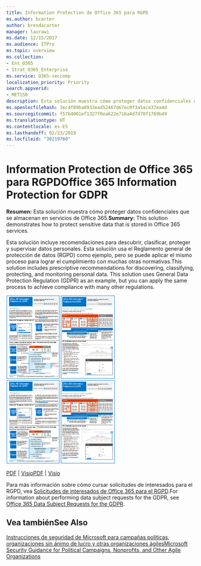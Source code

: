 ```yaml
---
title: Information Protection de Office 365 para RGPD
ms.author: bcarter
author: brendacarter
manager: laurawi
ms.date: 12/15/2017
ms.audience: ITPro
ms.topic: overview
ms.collection:
- Ent_O365
- Strat_O365_Enterprise
ms.service: O365-seccomp
localization_priority: Priority
search.appverid:
- MET150
description: Esta solución muestra cómo proteger datos confidenciales que se almacenan en servicios de Office 365.
ms.openlocfilehash: 3ec4f89ba0933ead52467d67ec0f3a5ace37ea4d
ms.sourcegitcommit: f57b4001ef1327f0ea622e716a4d7d78f1769b49
ms.translationtype: HT
ms.contentlocale: es-ES
ms.lasthandoff: 02/23/2019
ms.locfileid: "30219760"
---
```

# <a name="office-365-information-protection-for-gdpr"></a><span data-ttu-id="ac540-103">Information Protection de Office 365 para RGPD</span><span class="sxs-lookup"><span data-stu-id="ac540-103">Office 365 Information Protection for GDPR</span></span>

 <span data-ttu-id="ac540-104">**Resumen:** Esta solución muestra cómo proteger datos confidenciales que se almacenan en servicios de Office 365.</span><span class="sxs-lookup"><span data-stu-id="ac540-104">**Summary:** This solution demonstrates how to protect sensitive data that is stored in Office 365 services.</span></span>
  
<span data-ttu-id="ac540-p101">Esta solución incluye recomendaciones para descubrir, clasificar, proteger y supervisar datos personales. Esta solución usa el Reglamento general de protección de datos (RGPD) como ejemplo, pero se puede aplicar el mismo proceso para lograr el cumplimiento con muchas otras normativas.</span><span class="sxs-lookup"><span data-stu-id="ac540-p101">This solution includes prescriptive recommendations for discovering, classifying, protecting, and monitoring personal data. This solution uses General Data Protection Regulation (GDPR) as an example, but you can apply the same process to achieve compliance with many other regulations.</span></span>

<span data-ttu-id="ac540-107">[![Imagen en miniatura del póster "Information Protection en Office 365 para RGPD".](media/InfoProtectGDPR-Poster/o365infoprotectforgdpr-thumb.png)](http://download.microsoft.com/download/E/C/D/ECD5A339-EF10-4420-B3A9-99098884D716/MSFT_Cloud_architecture_information%20protection%20for%20GDPR.pdf)</span><span class="sxs-lookup"><span data-stu-id="ac540-107">[![Thumb image of the Office 365 Information Protection for GDPR poster.](media/InfoProtectGDPR-Poster/o365infoprotectforgdpr-thumb.png)](http://download.microsoft.com/download/E/C/D/ECD5A339-EF10-4420-B3A9-99098884D716/MSFT_Cloud_architecture_information%20protection%20for%20GDPR.pdf)</span></span>

<span data-ttu-id="ac540-108">[PDF](http://download.microsoft.com/download/E/C/D/ECD5A339-EF10-4420-B3A9-99098884D716/MSFT_Cloud_architecture_information%20protection%20for%20GDPR.pdf)  |  [Visio](http://download.microsoft.com/download/E/C/D/ECD5A339-EF10-4420-B3A9-99098884D716/MSFT_Cloud_architecture_information%20protection%20for%20GDPR.vsdx)</span><span class="sxs-lookup"><span data-stu-id="ac540-108">[PDF](http://download.microsoft.com/download/E/C/D/ECD5A339-EF10-4420-B3A9-99098884D716/MSFT_Cloud_architecture_information%20protection%20for%20GDPR.pdf)  |  [Visio](http://download.microsoft.com/download/E/C/D/ECD5A339-EF10-4420-B3A9-99098884D716/MSFT_Cloud_architecture_information%20protection%20for%20GDPR.vsdx)</span></span>
  
<span data-ttu-id="ac540-109">Para más información sobre cómo cursar solicitudes de interesados para el RGPD, vea [Solicitudes de interesados de Office 365 para el RGPD](https://docs.microsoft.com/microsoft-365/compliance/gdpr-dsr-office365?toc=/microsoft-365/enterprise/toc.json).</span><span class="sxs-lookup"><span data-stu-id="ac540-109">For information about performing data subject requests for the GDPR, see [Office 365 Data Subject Requests for the GDPR](https://docs.microsoft.com/microsoft-365/compliance/gdpr-dsr-office365?toc=/microsoft-365/enterprise/toc.json).</span></span> 

## <a name="see-also"></a><span data-ttu-id="ac540-110">Vea también</span><span class="sxs-lookup"><span data-stu-id="ac540-110">See Also</span></span>
  
[<span data-ttu-id="ac540-111">Instrucciones de seguridad de Microsoft para campañas políticas, organizaciones sin ánimo de lucro y otras organizaciones ágiles</span><span class="sxs-lookup"><span data-stu-id="ac540-111">Microsoft Security Guidance for Political Campaigns, Nonprofits, and Other Agile Organizations</span></span>](microsoft-security-guidance-for-political-campaigns-nonprofits-and-other-agile-o.md)